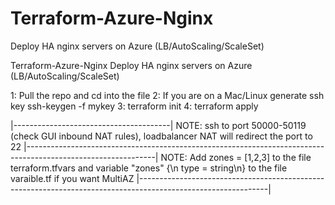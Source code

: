 # Terraform-Azure-Nginx
Deploy HA nginx servers on Azure (LB/AutoScaling/ScaleSet)

Terraform-Azure-Nginx
Deploy HA nginx servers on Azure (LB/AutoScaling/ScaleSet)

1: Pull the repo and cd into the file 
2: If you are on a Mac/Linux generate ssh key ssh-keygen -f mykey 
3: terraform init 4: terraform apply

|---------------------------------------|
NOTE: ssh to port 50000-50119 (check GUI inbound NAT rules), loadbalancer NAT will redirect the port to 22
|--------------------------------------------------------------------------------------------------------------|
NOTE: Add zones = [1,2,3] to the file terraform.tfvars and variable "zones" {\n type = string\n} to the file varaible.tf if you want MultiAZ
|--------------------------------------------------------------------------------------------------------------|
